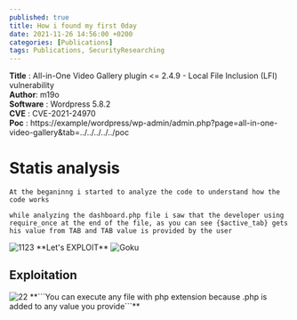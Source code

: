 ```yaml
---
published: true
title: How i found my first 0day 
date: 2021-11-26 14:56:00 +0200
categories: [Publications]
tags: Publications, SecurityResearching
---
```




**Title** : All-in-One Video Gallery plugin <= 2.4.9 - Local File Inclusion (LFI) vulnerability
<br>
**Author**: m19o 
<br>
**Software** : Wordpress 5.8.2
<br>
**CVE** : CVE-2021-24970
<br>
**Poc** : https://example/wordpress/wp-admin/admin.php?page=all-in-one-video-gallery&tab=../../../../../poc
<br>

<h1>Statis analysis</h1>
  
```At the beganinng i started to analyze the code to understand how the code works``` 

```while analyzing the dashboard.php file i saw that the developer using require_once at the end of the file, as you can see {$active_tab} gets his value from TAB and TAB value is provided by the user```
  
  
<img src="https://i.ibb.co/hXRcSQp/1123.png" alt="1123" border="0">
**Let's EXPLOIT**

<img src="https://www.google.com/url?sa=i&url=https%3A%2F%2Fgiphy.com%2Fexplore%2Fson-goku&psig=AOvVaw0wCcm6Hw5XeN4BUH1tRr11&ust=1638018106029000&source=images&cd=vfe&ved=0CAsQjRxqFwoTCPiOhI2LtvQCFQAAAAAdAAAAABAJ" alt="Goku" border="0">

<h2>Exploitation</h2>
<img src="https://i.ibb.co/nCSZcPc/22.png" alt="22" border="0">
**```You can execute any file with php extension because .php is added to any value you provide```**
  
  



